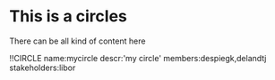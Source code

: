 # This is a circles

There can be all kind of content here


!!CIRCLE name:mycircle descr:'my circle' members:despiegk,delandtj stakeholders:libor


